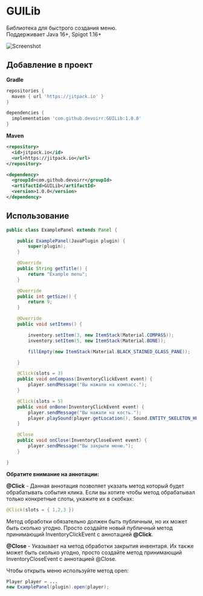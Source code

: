 # GUILib

<t>Библиотека для быстрого создания меню.<br>
<t>Поддерживает Java 16+, Spigot 1.16+<t>

![Screenshot](https://github.com/devoirr/GUILib/assets/138160506/bb90b9f9-7a2a-4809-b1d0-460884b0b9a9)


## Добавление в проект
**Gradle**
``` gradle
repositories {
  maven { url 'https://jitpack.io' }
}

dependencies {
  implementation 'com.github.devoirr:GUILib:1.0.0'
}
```
**Maven**
``` xml
<repository>
  <id>jitpack.io</id>
  <url>https://jitpack.io</url>
</repository>

<dependency>
  <groupId>com.github.devoirr</groupId>
  <artifactId>GUILib</artifactId>
  <version>1.0.0</version>
</dependency>
```

## Использование
``` java
public class ExamplePanel extends Panel {

    public ExamplePanel(JavaPlugin plugin) {
        super(plugin);
    }

    @Override
    public String getTitle() {
        return "Example menu";
    }

    @Override
    public int getSize() {
        return 9;
    }

    @Override
    public void setItems() {

        inventory.setItem(3, new ItemStack(Material.COMPASS));
        inventory.setItem(5, new ItemStack(Material.BONE));

        fillEmpty(new ItemStack(Material.BLACK_STAINED_GLASS_PANE));

    }

    @Click(slots = 3)
    public void onCompass(InventoryClickEvent event) {
        player.sendMessage("Вы нажали на компасс.");
    }

    @Click(slots = 5)
    public void onBone(InventoryClickEvent event) {
        player.sendMessage("Вы нажали на кость.");
        player.playSound(player.getLocation(), Sound.ENTITY_SKELETON_HURT, 1f, 1f);
    }

    @Close
    public void onClose(InventoryCloseEvent event) {
        player.sendMessage("Вы закрыли меню.");
    }

}

```
__Обратите внимание на аннотации:__ </p>
**@Click** - Данная аннотация позволяет указать метод который будет обрабатывать
события клика. Если вы хотите чтобы метод обрабатывал только конкретные слоты,
укажите их в скобках: 
``` java 
@Click(slots = { 1,2,3 })
```
Метод обработки обязательно должен быть публичным, но их может быть сколько угодно.
Просто создайте новый публичный метод принимающий InventoryClickEvent с аннотацией **@Click**.

**@Close** - Указывает на метод обработки закрытия инвентаря. Их также может быть сколько угодно,
просто создайте метод принимающий InventoryCloseEvent с аннотацией @Close.

Чтобы открыть меню используйте метод open:
``` java
Player player = ...
new ExamplePanel(plugin).open(player);
```
<t></t>
